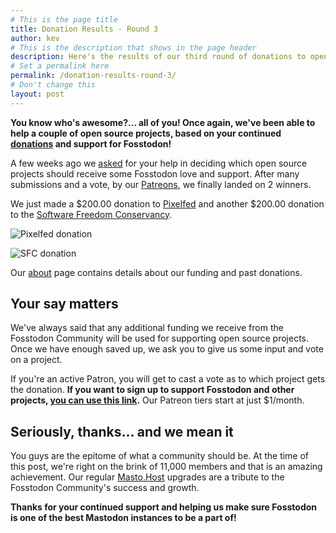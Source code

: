 ```yaml
---
# This is the page title
title: Donation Results - Round 3
author: kev
# This is the description that shows in the page header
description: Here's the results of our third round of donations to open source projects.
# Set a permalink here
permalink: /donation-results-round-3/
# Don't change this
layout: post
---
```


**You know who's awesome?... all of you! Once again, we've been able to help a couple of open source projects, based on your continued [donations](/support) and support for Fosstodon!**<!--more-->

A few weeks ago we [asked](https://hub.fosstodon.org/another-round-of-donations) for your help in deciding which open source projects should receive some Fosstodon love and support. After many submissions and a vote, by our [Patreons](https://www.patreon.com/fosstodon), we finally landed on 2 winners.

We just made a $200.00 donation to [Pixelfed](https://pixelfed.org/) and another $200.00 donation to the [Software Freedom Conservancy](https://sfconservancy.org/).

![Pixelfed donation](/assets/images/pixelfed-donation.png)

![SFC donation](/assets/images/sfc-donation.png)

Our [about](https://hub.fosstodon.org/about) page contains details about our funding and past donations.

## Your say matters

We've always said that any additional funding we receive from the Fosstodon Community will be used for supporting open source projects. Once we have enough saved up, we ask you to give us some input and vote on a project.

If you're an active Patron, you will get to cast a vote as to which project gets the donation. **If you want to sign up to support Fosstodon and other projects, [you can use this link](https://www.patreon.com/fosstodon).** Our Patreon tiers start at just $1/month.

## Seriously, thanks... and we mean it

You guys are the epitome of what a community should be. At the time of this post, we're right on the brink of 11,000 members and that is an amazing achievement. Our regular [Masto.Host](https://masto.host/) upgrades are a tribute to the Fosstodon Community's success and growth.

**Thanks for your continued support and helping us make sure Fosstodon is one of the best Mastodon instances to be a part of!**
